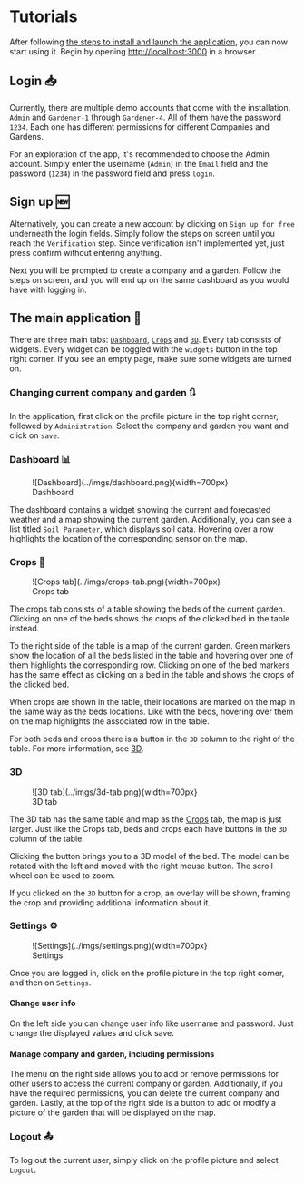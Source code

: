 # Tutorials

After following [the steps to install and launch the application](installation.md), you can now start using it.
Begin by opening [http://localhost:3000](http://localhost:3000) in a browser.

## Login :inbox_tray:

Currently, there are multiple demo accounts that come with the installation.
`Admin` and `Gardener-1` through `Gardener-4`. All of them have the password `1234`.
Each one has different permissions for different Companies and Gardens.

For an exploration of the app, it's recommended to choose the Admin account.
Simply enter the username (`Admin`) in the `Email` field and the password (`1234`) in the password field and press `login`.

## Sign up :new:

Alternatively, you can create a new account by clicking on `Sign up for free` underneath the login fields.
Simply follow the steps on screen until you reach the `Verification` step.
Since verification isn't implemented yet, just press confirm without entering anything.

Next you will be prompted to create a company and a garden.
Follow the steps on screen, and you will end up on the same dashboard as you would have with logging in.

## The main application :house_with_garden:

There are three main tabs: [`Dashboard`](#dashboard), [`Crops`](#crops) and [`3D`](#3d). Every tab consists of widgets.
Every widget can be toggled with the `widgets` button in the top right corner.
If you see an empty page, make sure some widgets are turned on.

### Changing current company and garden :arrows_clockwise:

In the application, first click on the profile picture in the top right corner, followed by `Administration`.
Select the company and garden you want and click on `save`.

### Dashboard :bar_chart:

<figure markdown>
  ![Dashboard](../imgs/dashboard.png){width=700px}
  <figcaption> Dashboard </figcaption>
</figure>

The dashboard contains a widget showing the current and forecasted weather and a map showing the current garden.
Additionally, you can see a list titled `Soil Parameter`, which displays soil data.
Hovering over a row highlights the location of the corresponding sensor on the map.

### Crops :seedling:

<figure markdown>
  ![Crops tab](../imgs/crops-tab.png){width=700px}
  <figcaption> Crops tab </figcaption>
</figure>

The crops tab consists of a table showing the beds of the current garden.
Clicking on one of the beds shows the crops of the clicked bed in the table instead.

To the right side of the table is a map of the current garden.
Green markers show the location of all the beds listed in the table and
hovering over one of them highlights the corresponding row.
Clicking on one of the bed markers has the same effect as clicking on a bed in the table and
shows the crops of the clicked bed.

When crops are shown in the table, their locations are marked on the map in the same way as the beds locations.
Like with the beds, hovering over them on the map highlights the associated row in the table.

For both beds and crops there is a button in the `3D` column to the right of the table.
For more information, see [3D](#3d).

### 3D

<figure markdown>
  ![3D tab](../imgs/3d-tab.png){width=700px}
  <figcaption> 3D tab </figcaption>
</figure>

The 3D tab has the same table and map as the [Crops](#crops) tab, the map is just larger.
Just like the Crops tab, beds and crops each have buttons in the `3D` column of the table.

Clicking the button brings you to a 3D model of the bed.
The model can be rotated with the left and moved with the right mouse button.
The scroll wheel can be used to zoom.

If you clicked on the `3D` button for a crop, an overlay will be shown,
framing the crop and providing additional information about it.

### Settings :gear:

<figure markdown>
  ![Settings](../imgs/settings.png){width=700px}
  <figcaption> Settings </figcaption>
</figure>

Once you are logged in, click on the profile picture in the top right corner, and then on `Settings`.

#### Change user info

On the left side you can change user info like username and password.
Just change the displayed values and click save.

#### Manage company and garden, including permissions

The menu on the right side allows you to add or remove permissions for other users to access the current company or garden.
Additionally, if you have the required permissions, you can delete the current company and garden.
Lastly, at the top of the right side is a button to add or modify a picture of the garden that will be displayed on the map.

### Logout :outbox_tray:

To log out the current user, simply click on the profile picture and select `Logout`.
